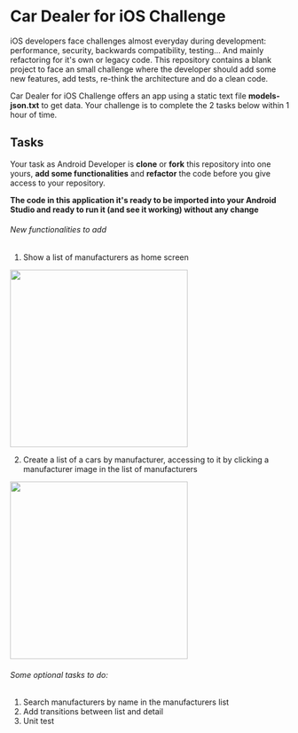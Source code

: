 # Car Dealer for iOS Challenge
iOS developers face challenges almost everyday during development: performance, security, backwards compatibility, testing... And mainly refactoring for it's own or legacy code.
This repository contains a blank project to face an small challenge where the developer should add some new features, add tests, re-think the architecture and do a clean code.

Car Dealer for iOS Challenge offers an app using a static text file **models-json.txt** to get data. Your challenge is to complete the 2 tasks below within 1 hour of time.

## Tasks
Your task as Android Developer is **clone** or **fork** this repository into one yours, **add some functionalities** and **refactor** the code before you give access to your repository.

**The code in this application it's ready to be imported into your Android Studio and ready to run it (and see it working) without any change**

###### New functionalities to add

1. Show a list of manufacturers as home screen
<img src="https://cloud.githubusercontent.com/assets/144786/21882223/1f200fa0-d8dc-11e6-99f2-fe235ad1107c.jpg" width="320">

2. Create a list of a cars by manufacturer, accessing to it by clicking a manufacturer image in the list of manufacturers
<img src="https://cloud.githubusercontent.com/assets/144786/21882281/58eebdb2-d8dc-11e6-9410-59dd272c344a.jpg" width="320">

###### Some optional tasks to do:

1. Search manufacturers by name in the manufacturers list
2. Add transitions between list and detail
3. Unit test

